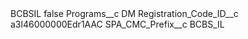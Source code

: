 <?xml version="1.0" encoding="UTF-8"?>
<CustomMetadata xmlns="http://soap.sforce.com/2006/04/metadata" xmlns:xsi="http://www.w3.org/2001/XMLSchema-instance" xmlns:xsd="http://www.w3.org/2001/XMLSchema">
    <label>BCBSIL</label>
    <protected>false</protected>
    <values>
        <field>Programs__c</field>
        <value xsi:type="xsd:string">DM</value>
    </values>
    <values>
        <field>Registration_Code_ID__c</field>
        <value xsi:type="xsd:string">a3l46000000Edr1AAC</value>
    </values>
    <values>
        <field>SPA_CMC_Prefix__c</field>
        <value xsi:type="xsd:string">BCBS_IL</value>
    </values>
</CustomMetadata>

